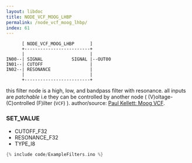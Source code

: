 ```yaml
---
layout: libdoc
title: NODE_VCF_MOOG_LHBP
permalink: /node_vcf_moog_lhbp/
index: 61
---
```


          [ NODE_VCF_MOOG_LHBP      ]       
          +-------------------------+       
          |                         |       
    IN00--| SIGNAL           SIGNAL |--OUT00
    IN01--| CUTOFF                  |       
    IN02--| RESONANCE               |       
          |                         |       
          +-------------------------+       

this filter node is a high, low, and bandpass filter with resonance. all inputs are *patchable* i.e they can be controlled by another node ( (V)oltage-(C)ontrolled (F)ilter (`VCF`) ). author/source: [Paul Kellett: Moog VCF](https://www.musicdsp.org/en/latest/Filters/25-moog-vcf-variation-1.html).

### SET_VALUE

- CUTOFF_F32
- RESONANCE_F32
- TYPE_I8


```c
{% include code/ExampleFilters.ino %}
```

